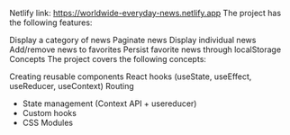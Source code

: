 Netlify link:   https://worldwide-everyday-news.netlify.app
The project has the following features:

Display a category of news
Paginate news
Display individual news
Add/remove news to favorites
Persist favorite news through localStorage
Concepts
The project covers the following concepts:

Creating reusable components
React hooks (useState, useEffect, useReducer, useContext)
Routing
- State management (Context API + usereducer)
- Custom hooks
- CSS Modules



